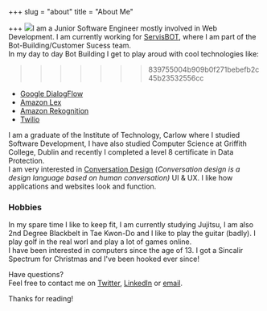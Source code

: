 +++
slug = "about"
title = "About Me"

+++
![](/uploads/about-me-leon-severan-we-buy-houses.jpg)I am a Junior Software Engineer mostly involved in Web Development. I am currently working for [ServisBOT](https://servisbot.com/), where I am part of the Bot-Building/Customer Sucess team.  
In my day to day Bot Building I get to play aroud with cool technologies like:
>>>>>>> 839755004b909b0f271bebefb2c45b23532556cc

* [Google DialogFlow](https://en.wikipedia.org/wiki/Dialogflow)
* [Amazon Lex](https://aws.amazon.com/lex/)
* [Amazon Rekognition](https://aws.amazon.com/rekognition/?blog-cards.sort-by=item.additionalFields.createdDate&blog-cards.sort-order=desc)
* [Twilio](https://ahoy.twilio.com/twilio-products?utm_source=google&utm_medium=cpc&utm_term=twilio&utm_campaign=G_S_Brand_EMEA_UK&IRE_mCPC=&gclid=EAIaIQobChMI35Ppq_a66gIVGLLtCh36-gbiEAAYASAAEgKdw_D_BwE&gclsrc=aw.ds)

I am a graduate of the Institute of Technology, Carlow where I studied Software Development, I have also studied Computer Science at Griffith College, Dublin and recently I completed a level 8 certificate in Data Protection.  
I am very interested in [Conversation Design](https://designguidelines.withgoogle.com/conversation/conversation-design/what-is-conversation-design.html#:\~:text=Conversation%20design%20is%20a%20design,based%20on%20pen%20and%20paper.&text=It's%20a%20synthesis%20of%20several,audio%20design%2C%20and%20UX%20writing.) (_Conversation design is a design language based on human conversation)_ UI & UX. I like how applications and websites look and function.

### Hobbies

In my spare time I like to keep fit, I am currently studying Jujitsu, I am also 2nd Degree Blackbelt in Tae Kwon-Do and I like to play the guitar (badly). I play golf in the real worl and play a lot of games online.  
I have been interested in computers since the age of 13. I got a Sincalir Spectrum for Christmas and I've been hooked ever since!

Have questions?  
Feel free to contact me on [Twitter](https://twitter.com/karlkavo), [LinkedIn](https://www.linkedin.com/in/karlkavanagh1971/) or [email](mailto:karlkavo@gmail.com).

Thanks for reading!
